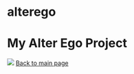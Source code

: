 # alterego
<h1>My Alter Ego Project</h1>
<img src="alterego.jpg">
<a href="index.html">Back to main page</a>
